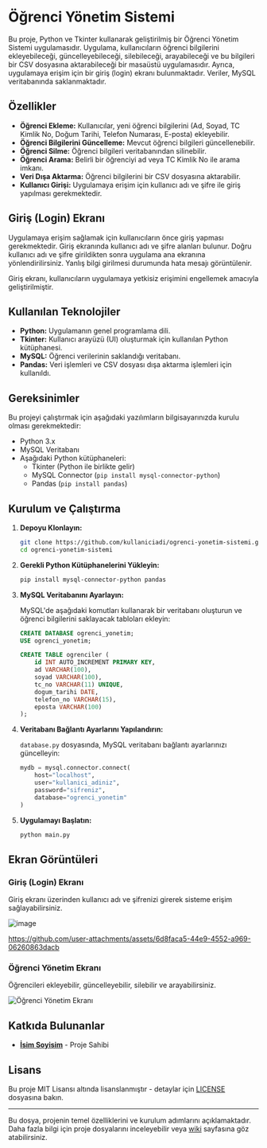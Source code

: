 # Öğrenci Yönetim Sistemi

Bu proje, Python ve Tkinter kullanarak geliştirilmiş bir Öğrenci Yönetim Sistemi uygulamasıdır. Uygulama, kullanıcıların öğrenci bilgilerini ekleyebileceği, güncelleyebileceği, silebileceği, arayabileceği ve bu bilgileri bir CSV dosyasına aktarabileceği bir masaüstü uygulamasıdır. Ayrıca, uygulamaya erişim için bir giriş (login) ekranı bulunmaktadır. Veriler, MySQL veritabanında saklanmaktadır.

## Özellikler

- **Öğrenci Ekleme:** Kullanıcılar, yeni öğrenci bilgilerini (Ad, Soyad, TC Kimlik No, Doğum Tarihi, Telefon Numarası, E-posta) ekleyebilir.
- **Öğrenci Bilgilerini Güncelleme:** Mevcut öğrenci bilgileri güncellenebilir.
- **Öğrenci Silme:** Öğrenci bilgileri veritabanından silinebilir.
- **Öğrenci Arama:** Belirli bir öğrenciyi ad veya TC Kimlik No ile arama imkanı.
- **Veri Dışa Aktarma:** Öğrenci bilgilerini bir CSV dosyasına aktarabilir.
- **Kullanıcı Girişi:** Uygulamaya erişim için kullanıcı adı ve şifre ile giriş yapılması gerekmektedir.

## Giriş (Login) Ekranı

Uygulamaya erişim sağlamak için kullanıcıların önce giriş yapması gerekmektedir. Giriş ekranında kullanıcı adı ve şifre alanları bulunur. Doğru kullanıcı adı ve şifre girildikten sonra uygulama ana ekranına yönlendirilirsiniz. Yanlış bilgi girilmesi durumunda hata mesajı görüntülenir.

Giriş ekranı, kullanıcıların uygulamaya yetkisiz erişimini engellemek amacıyla geliştirilmiştir.

## Kullanılan Teknolojiler

- **Python:** Uygulamanın genel programlama dili.
- **Tkinter:** Kullanıcı arayüzü (UI) oluşturmak için kullanılan Python kütüphanesi.
- **MySQL:** Öğrenci verilerinin saklandığı veritabanı.
- **Pandas:** Veri işlemleri ve CSV dosyası dışa aktarma işlemleri için kullanıldı.

## Gereksinimler

Bu projeyi çalıştırmak için aşağıdaki yazılımların bilgisayarınızda kurulu olması gerekmektedir:

- Python 3.x
- MySQL Veritabanı
- Aşağıdaki Python kütüphaneleri:
  - Tkinter (Python ile birlikte gelir)
  - MySQL Connector (`pip install mysql-connector-python`)
  - Pandas (`pip install pandas`)

## Kurulum ve Çalıştırma

1. **Depoyu Klonlayın:**
    ```bash
    git clone https://github.com/kullaniciadi/ogrenci-yonetim-sistemi.git
    cd ogrenci-yonetim-sistemi
    ```

2. **Gerekli Python Kütüphanelerini Yükleyin:**
    ```bash
    pip install mysql-connector-python pandas
    ```

3. **MySQL Veritabanını Ayarlayın:**

   MySQL'de aşağıdaki komutları kullanarak bir veritabanı oluşturun ve öğrenci bilgilerini saklayacak tabloları ekleyin:

    ```sql
    CREATE DATABASE ogrenci_yonetim;
    USE ogrenci_yonetim;

    CREATE TABLE ogrenciler (
        id INT AUTO_INCREMENT PRIMARY KEY,
        ad VARCHAR(100),
        soyad VARCHAR(100),
        tc_no VARCHAR(11) UNIQUE,
        dogum_tarihi DATE,
        telefon_no VARCHAR(15),
        eposta VARCHAR(100)
    );
    ```

4. **Veritabanı Bağlantı Ayarlarını Yapılandırın:**

   `database.py` dosyasında, MySQL veritabanı bağlantı ayarlarınızı güncelleyin:

    ```python
    mydb = mysql.connector.connect(
        host="localhost",
        user="kullanici_adiniz",
        password="sifreniz",
        database="ogrenci_yonetim"
    )
    ```

5. **Uygulamayı Başlatın:**
    ```bash
    python main.py
    ```

## Ekran Görüntüleri

### Giriş (Login) Ekranı

Giriş ekranı üzerinden kullanıcı adı ve şifrenizi girerek sisteme erişim sağlayabilirsiniz.

![image](https://github.com/user-attachments/assets/a0a847f2-15d5-4a46-ac40-0f6a0bf52f6c)

https://github.com/user-attachments/assets/6d8faca5-44e9-4552-a969-06260863dacb


### Öğrenci Yönetim Ekranı

Öğrencileri ekleyebilir, güncelleyebilir, silebilir ve arayabilirsiniz.

![Öğrenci Yönetim Ekranı](![image](https://github.com/user-attachments/assets/a30213df-5f9f-4a5b-bc4c-082646b0eff6)
)

## Katkıda Bulunanlar

- **[İsim Soyisim](https://github.com/kullaniciadi)** - Proje Sahibi

## Lisans

Bu proje MIT Lisansı altında lisanslanmıştır - detaylar için [LICENSE](LICENSE) dosyasına bakın.

---

Bu dosya, projenin temel özelliklerini ve kurulum adımlarını açıklamaktadır. Daha fazla bilgi için proje dosyalarını inceleyebilir veya [wiki](https://github.com/kullaniciadi/ogrenci-yonetim-sistemi/wiki) sayfasına göz atabilirsiniz.
